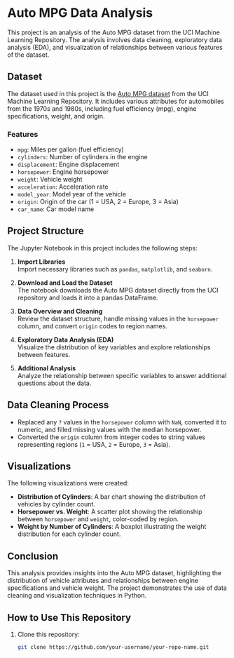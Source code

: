 # Auto MPG Data Analysis

This project is an analysis of the Auto MPG dataset from the UCI Machine Learning Repository. The analysis involves data cleaning, exploratory data analysis (EDA), and visualization of relationships between various features of the dataset.

## Dataset

The dataset used in this project is the [Auto MPG dataset](https://archive.ics.uci.edu/ml/datasets/Auto+MPG) from the UCI Machine Learning Repository. It includes various attributes for automobiles from the 1970s and 1980s, including fuel efficiency (mpg), engine specifications, weight, and origin.

### Features
- `mpg`: Miles per gallon (fuel efficiency)
- `cylinders`: Number of cylinders in the engine
- `displacement`: Engine displacement
- `horsepower`: Engine horsepower
- `weight`: Vehicle weight
- `acceleration`: Acceleration rate
- `model_year`: Model year of the vehicle
- `origin`: Origin of the car (1 = USA, 2 = Europe, 3 = Asia)
- `car_name`: Car model name

## Project Structure

The Jupyter Notebook in this project includes the following steps:

1. **Import Libraries**  
   Import necessary libraries such as `pandas`, `matplotlib`, and `seaborn`.

2. **Download and Load the Dataset**  
   The notebook downloads the Auto MPG dataset directly from the UCI repository and loads it into a pandas DataFrame.

3. **Data Overview and Cleaning**  
   Review the dataset structure, handle missing values in the `horsepower` column, and convert `origin` codes to region names.

4. **Exploratory Data Analysis (EDA)**  
   Visualize the distribution of key variables and explore relationships between features.

5. **Additional Analysis**  
   Analyze the relationship between specific variables to answer additional questions about the data.

## Data Cleaning Process

- Replaced any `?` values in the `horsepower` column with `NaN`, converted it to numeric, and filled missing values with the median horsepower.
- Converted the `origin` column from integer codes to string values representing regions (`1` = USA, `2` = Europe, `3` = Asia).

## Visualizations

The following visualizations were created:
- **Distribution of Cylinders**: A bar chart showing the distribution of vehicles by cylinder count.
- **Horsepower vs. Weight**: A scatter plot showing the relationship between `horsepower` and `weight`, color-coded by region.
- **Weight by Number of Cylinders**: A boxplot illustrating the weight distribution for each cylinder count.

## Conclusion

This analysis provides insights into the Auto MPG dataset, highlighting the distribution of vehicle attributes and relationships between engine specifications and vehicle weight. The project demonstrates the use of data cleaning and visualization techniques in Python.

## How to Use This Repository

1. Clone this repository:
   ```bash
   git clone https://github.com/your-username/your-repo-name.git
